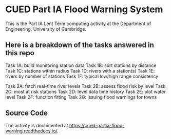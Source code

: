 # CUED Part IA Flood Warning System
This is the Part IA Lent Term computing activity at the Department of
Engineering, University of Cambridge.

## Here is a breakdown of the tasks answered in this repo
Task 1A: build monitoring station data
Task 1B: sort stations by distance
Task 1C: stations within radius
Task 1D: rivers with a station(s)
Task 1E: rivers by number of stations
Task 1F: typical low/high range consistency

Task 2A: fetch real-time river levels
Task 2B: assess flood risk by level
Task 2C: most at risk stations
Task 2D: level data time history
Task 2E: plot water level
Task 2F: function fitting
Task 2G: issuing flood warnings for towns

## Source Code
The activity is documented at
https://cued-partia-flood-warning.readthedocs.io/.
